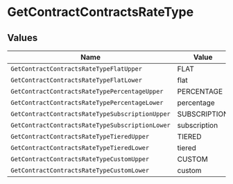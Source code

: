 # GetContractContractsRateType


## Values

| Name                                            | Value                                           |
| ----------------------------------------------- | ----------------------------------------------- |
| `GetContractContractsRateTypeFlatUpper`         | FLAT                                            |
| `GetContractContractsRateTypeFlatLower`         | flat                                            |
| `GetContractContractsRateTypePercentageUpper`   | PERCENTAGE                                      |
| `GetContractContractsRateTypePercentageLower`   | percentage                                      |
| `GetContractContractsRateTypeSubscriptionUpper` | SUBSCRIPTION                                    |
| `GetContractContractsRateTypeSubscriptionLower` | subscription                                    |
| `GetContractContractsRateTypeTieredUpper`       | TIERED                                          |
| `GetContractContractsRateTypeTieredLower`       | tiered                                          |
| `GetContractContractsRateTypeCustomUpper`       | CUSTOM                                          |
| `GetContractContractsRateTypeCustomLower`       | custom                                          |